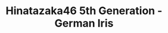 ---
layout: videojs
title: Hinatazaka46 5th Generation - German Iris
category: mv
description: >+
    Lyrics: Akimoto Yasushi

    Music: Saimon
    
    Arrangement: Saimon
        
    Choreographer: CRE8BOY 
        
    Production: P.I.C.S.
lang: en
subtitles: 日向坂46ジャーマンアイリスMUSICVIDEO.en.vtt
video_url: https://www.youtube.com/watch?v=F-16wnHQLLw
thumbnail: https://i.ytimg.com/vi/F-16wnHQLLw/maxresdefault.jpg
hinatrivia: https://x.com/hinatacampaign/status/1930129191816556684
upload_date: 2025-05-15
lyrics:  >+
    In the crowd on the street corner,

    When I'm feeling that loss,

    "It just wasn't meant to be"

    That's what I tell myself

    Even though we both

    Thought we liked each other,

    Before graduation came,

    Why couldn't we say it?


    Youth is (so fleeting),

    So short-lived,

    And what's really important (those things)

    Are often overlooked

    If only I'd (stopped right there)

    And had the courage (to face it),

    Ah, maybe we'd still be together now...


    German iris—do you remember?

    They bloomed alongside the path 
    we walked to school,

    The delicate purple flowers

    We didn't know their name,

    So we just called them "violets."

    It felt like a little secret between us—

    And every time I remember, it's heartrending.


    Before realizing it, everyone

    will become adults, won't they?

    All the things that we didn't know

    Is it really good that we know them now?


    First love is (so fragile),

    It never really bears fruit.

    Only after years (have passed)

    Do we come to understand.

    When I look back (down that path),

    I see you smiling (you are there),

    Ah, I want to call out to you—but...


    German iris—so many colors exist,

    But you and I only knew the purple ones,

    We lived in such a small world.


    If only we had known more,

    We wouldn't have misnamed 
    those rainbow flowers...


    German iris—do you remember?

    They bloomed alongside the path 
    we walked to school,

    The delicate purple flowers

    We didn't know their name,

    So we just called them "violets."

    It felt like a little secret between us—

    And every time I remember, it heartrending.


    I looked it up in a plant reference book—

    The purple flower from that day.
---